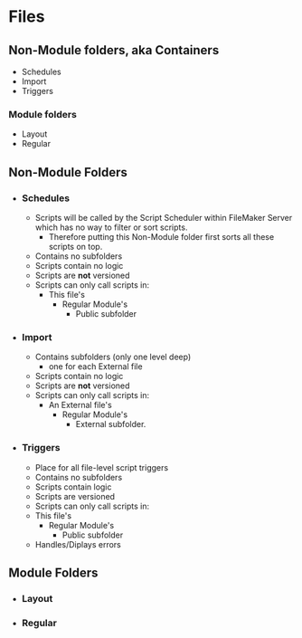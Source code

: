 # Files

## Non-Module folders, aka Containers
  - Schedules
  - Import
  - Triggers
### Module folders
  - Layout
  - Regular

## Non-Module Folders

- ### Schedules
  - Scripts will be called by the Script Scheduler within FileMaker Server which has no way to filter or sort scripts.
      - Therefore putting this Non-Module folder first sorts all these scripts on top.
  - Contains no subfolders
  - Scripts contain no logic
  - Scripts are **not** versioned
  - Scripts can only call scripts in:
    - This file's
      - Regular Module's
        - Public subfolder
 
- ### Import
  - Contains subfolders (only one level deep)
    - one for each External file 
  - Scripts contain no logic
  - Scripts are **not** versioned
  - Scripts can only call scripts in:
    - An External file's 
      - Regular Module's
        - External subfolder.

- ### Triggers
  -  Place for all file-level script triggers
  -  Contains no subfolders
  -  Scripts contain logic
  -  Scripts are versioned
  -  Scripts can only call scripts in:
    - This file's
      - Regular Module's
        - Public subfolder
  - Handles/Diplays errors

## Module Folders

- ### Layout
- ### Regular
